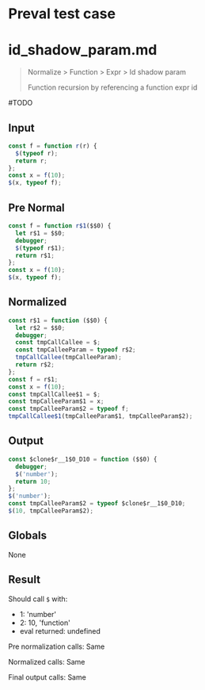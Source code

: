 # Preval test case

# id_shadow_param.md

> Normalize > Function > Expr > Id shadow param
>
> Function recursion by referencing a function expr id

#TODO

## Input

`````js filename=intro
const f = function r(r) {
  $(typeof r);
  return r;
};
const x = f(10);
$(x, typeof f);
`````

## Pre Normal

`````js filename=intro
const f = function r$1($$0) {
  let r$1 = $$0;
  debugger;
  $(typeof r$1);
  return r$1;
};
const x = f(10);
$(x, typeof f);
`````

## Normalized

`````js filename=intro
const r$1 = function ($$0) {
  let r$2 = $$0;
  debugger;
  const tmpCallCallee = $;
  const tmpCalleeParam = typeof r$2;
  tmpCallCallee(tmpCalleeParam);
  return r$2;
};
const f = r$1;
const x = f(10);
const tmpCallCallee$1 = $;
const tmpCalleeParam$1 = x;
const tmpCalleeParam$2 = typeof f;
tmpCallCallee$1(tmpCalleeParam$1, tmpCalleeParam$2);
`````

## Output

`````js filename=intro
const $clone$r__1$0_D10 = function ($$0) {
  debugger;
  $('number');
  return 10;
};
$('number');
const tmpCalleeParam$2 = typeof $clone$r__1$0_D10;
$(10, tmpCalleeParam$2);
`````

## Globals

None

## Result

Should call `$` with:
 - 1: 'number'
 - 2: 10, 'function'
 - eval returned: undefined

Pre normalization calls: Same

Normalized calls: Same

Final output calls: Same
